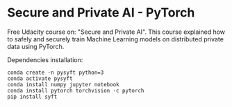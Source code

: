 # Secure and Private AI - PyTorch

Free Udacity course on: "Secure and Private AI". This course explained how to safely and securely train Machine Learning models on distributed private data using PyTorch.



Dependencies installation:

```
conda create -n pysyft python=3
conda activate pysyft
conda install numpy jupyter notebook
conda install pytorch torchvision -c pytorch
pip install syft
```